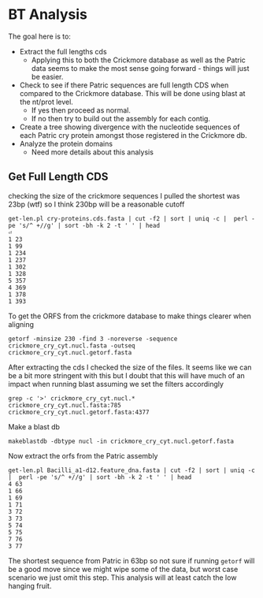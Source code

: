 # BT Analysis

The goal here is to:

-   Extract the full lengths cds
    -   Applying this to both the Crickmore database as well as the Patric data seems to make the most sense going forward - things will just be easier.
-   Check to see if there Patric sequences are full length CDS when compared to
    the Crickmore database. This will be done using blast at the nt/prot level.
    -   If yes then proceed as normal.
    -   If no then try to build out the assembly for each contig.
-   Create a tree showing divergence with the nucleotide sequences of each
    Patric cry protein amongst those registered in the Crickmore db.
-   Analyze the protein domains
    -   Need more details about this analysis

## Get Full Length CDS

checking the size of the crickmore sequences I pulled
the shortest was 23bp (wtf) so I think 230bp will be a reasonable cutoff

```shell
get-len.pl cry-proteins.cds.fasta | cut -f2 | sort | uniq -c |  perl -pe 's/^ +//g' | sort -bh -k 2 -t ' ' | head                                                                                                                                       ⏎
1 23
1 99
1 234
1 237
1 302
1 328
5 357
4 369
1 378
1 393
```

To get the ORFS from the crickmore database to make things clearer when aligning

```shell
getorf -minsize 230 -find 3 -noreverse -sequence crickmore_cry_cyt.nucl.fasta -outseq crickmore_cry_cyt.nucl.getorf.fasta
```

After extracting the cds I checked the size of the files. It seems like we can be a bit more stringent with this but I doubt that this will have much of an impact when running blast assuming we set the filters accordingly

```shell
grep -c '>' crickmore_cry_cyt.nucl.*
crickmore_cry_cyt.nucl.fasta:785
crickmore_cry_cyt.nucl.getorf.fasta:4377
```

Make a blast db

```shell
makeblastdb -dbtype nucl -in crickmore_cry_cyt.nucl.getorf.fasta
```

Now extract the orfs from the Patric assembly

```shell
get-len.pl Bacilli_a1-d12.feature_dna.fasta | cut -f2 | sort | uniq -c |  perl -pe 's/^ +//g' | sort -bh -k 2 -t ' ' | head
4 63
1 66
1 69
1 71
3 72
3 73
5 74
5 75
7 76
3 77
```

The shortest sequence from Patric in 63bp so not sure if running `getorf` will be a good move since we might wipe some of the data, but worst case scenario we just omit this step. This analysis will at least catch the low hanging fruit.
